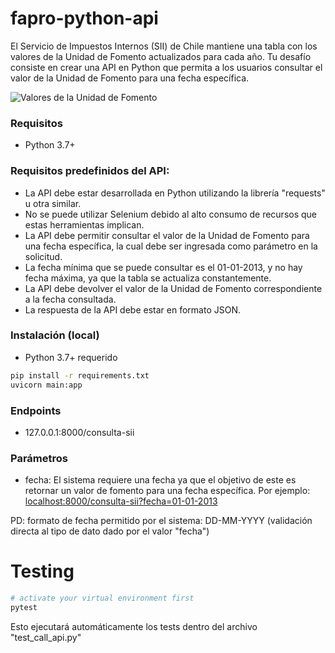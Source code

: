# fapro-python-api
El Servicio de Impuestos Internos (SII) de Chile mantiene una tabla con los valores de la Unidad de Fomento actualizados para cada año. Tu desafío consiste en crear una API en Python que permita a los usuarios consultar el valor de la Unidad de Fomento para una fecha específica.

![Valores de la Unidad de Fomento](https://user-images.githubusercontent.com/3030497/232532665-86703af1-3e7e-4147-9fe1-89cd35889334.png)

### Requisitos

- Python 3.7+

### Requisitos predefinidos del API:

- La API debe estar desarrollada en Python utilizando la librería "requests" u otra similar.
- No se puede utilizar Selenium debido al alto consumo de recursos que estas herramientas implican.
- La API debe permitir consultar el valor de la Unidad de Fomento para una fecha específica, la cual debe ser ingresada como parámetro en la solicitud.
- La fecha mínima que se puede consultar es el 01-01-2013, y no hay fecha máxima, ya que la tabla se actualiza constantemente.
- La API debe devolver el valor de la Unidad de Fomento correspondiente a la fecha consultada.
- La respuesta de la API debe estar en formato JSON.

### Instalación (local)

- Python 3.7+ requerido

```bash
pip install -r requirements.txt
uvicorn main:app
```

### Endpoints

- 127.0.0.1:8000/consulta-sii

### Parámetros

- fecha: El sistema requiere una fecha ya que el objetivo de este es retornar un valor de fomento para una fecha específica. Por ejemplo: [localhost:8000/consulta-sii?fecha=01-01-2013](http://127.0.0.1:8000/consulta-sii?fecha=01-01-2013)

PD: formato de fecha permitido por el sistema: DD-MM-YYYY (validación directa al tipo de dato dado por el valor "fecha")


# Testing

```bash
# activate your virtual environment first
pytest
```

Esto ejecutará automáticamente los tests dentro del archivo "test_call_api.py"
